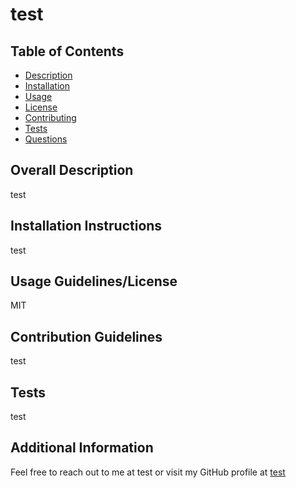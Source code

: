 
# test


## Table of Contents

  - [Description](#description)
  - [Installation](#installation)
  - [Usage](#usage)
  - [License](#license)
  - [Contributing](#contributing)
  - [Tests](#tests)
  - [Questions](#questions)
  
## Overall Description 

test

## Installation Instructions

test

## Usage Guidelines/License

MIT



## Contribution Guidelines

test

## Tests

test

## Additional Information

Feel free to reach out to me at test 
or visit my GitHub profile at [test](https://github.com/test)
